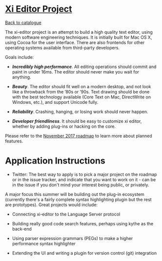 
# [Xi Editor Project](https://github.com/google/xi-editor)

[Back to catalogue](../README.md#xi-editor-project)

The xi-editor project is an attempt to build a high quality text editor,
using modern software engineering techniques. It is initially built for
Mac OS X, using Cocoa for the user interface. There are also frontends for
other operating systems available from third-party developers.

Goals include:

* ***Incredibly high performance***. All editing operations should commit and paint
  in under 16ms. The editor should never make you wait for anything.

* ***Beauty***. The editor should fit well on a modern desktop, and not look like a
  throwback from the ’80s or ’90s. Text drawing should be done with the best
  technology available (Core Text on Mac, DirectWrite on Windows, etc.), and
  support Unicode fully.

* ***Reliability***. Crashing, hanging, or losing work should never happen.

* ***Developer friendliness***. It should be easy to customize xi editor, whether
  by adding plug-ins or hacking on the core.

Please refer to the [November 2017 roadmap](https://github.com/google/xi-editor/issues/437)
to learn more about planned features.

# Application Instructions

* Twitter: The best way to apply is to pick a major project on the roadmap or in the issue tracker, and indicate that you want to work on it - can be in the issue if you don't mind your interest being public, or privately.

A major focus this summer will be building out the plug-in ecosystem (currently there's a fairly complete syntax highlighting plugin but the rest are prototypes). Great projects would include:

* Connecting xi-editor to the Language Server protocol

* Building really good code search features, perhaps using kythe as the back-end

* Using parser expression grammars (PEGs) to make a higher performance syntax highlighter

* Extending the UI and writing a plugin for version control (git) integration
